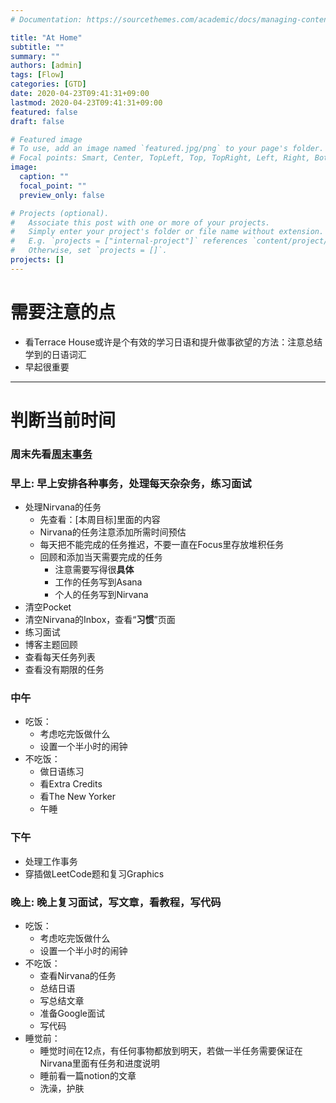```yaml
---
# Documentation: https://sourcethemes.com/academic/docs/managing-content/

title: "At Home"
subtitle: ""
summary: ""
authors: [admin]
tags: [Flow]
categories: [GTD]
date: 2020-04-23T09:41:31+09:00
lastmod: 2020-04-23T09:41:31+09:00
featured: false
draft: false

# Featured image
# To use, add an image named `featured.jpg/png` to your page's folder.
# Focal points: Smart, Center, TopLeft, Top, TopRight, Left, Right, BottomLeft, Bottom, BottomRight.
image:
  caption: ""
  focal_point: ""
  preview_only: false

# Projects (optional).
#   Associate this post with one or more of your projects.
#   Simply enter your project's folder or file name without extension.
#   E.g. `projects = ["internal-project"]` references `content/project/deep-learning/index.md`.
#   Otherwise, set `projects = []`.
projects: []
---
```


# 需要注意的点

- 看Terrace House或许是个有效的学习日语和提升做事欲望的方法：注意总结学到的日语词汇
- 早起很重要

------



# 判断当前时间

### 周末先看[周末事务](../weedends)

### 早上: 早上安排各种事务，处理每天杂杂务，**练习面试**

- 处理Nirvana的任务
  - 先查看：[本周目标]里面的内容
  - Nirvana的任务注意添加所需时间预估
  - 每天把不能完成的任务推迟，不要一直在Focus里存放堆积任务
  - 回顾和添加当天需要完成的任务
    - 注意需要写得很**具体**
    - 工作的任务写到Asana
    - 个人的任务写到Nirvana
- 清空Pocket
- 清空Nirvana的Inbox，查看“**习惯**”页面
- 练习面试
- 博客主题回顾
- 查看每天任务列表
- 查看没有期限的任务

### 中午

- 吃饭：
  - 考虑吃完饭做什么
  - 设置一个半小时的闹钟
- 不吃饭：
  - 做日语练习
  - 看Extra Credits
  - 看The New Yorker
  - 午睡

### 下午

- 处理工作事务
- 穿插做LeetCode题和复习Graphics

### 晚上: 晚上复习面试，写文章，看教程，写代码

- 吃饭：
  - 考虑吃完饭做什么
  - 设置一个半小时的闹钟
- 不吃饭：
  - 查看Nirvana的任务 
  - 总结日语 
  - 写总结文章  
  - 准备Google面试  
  - 写代码   
- 睡觉前：
  - 睡觉时间在12点，有任何事物都放到明天，若做一半任务需要保证在Nirvana里面有任务和进度说明
  - 睡前看一篇notion的文章
  - 洗澡，护肤

